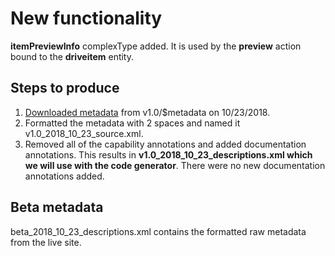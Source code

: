 # New functionality 

**itemPreviewInfo** complexType added. It is used by the **preview** action bound to the **driveitem** entity.

## Steps to produce
1. [Downloaded metadata](https://gist.github.com/MIchaelMainer/4b70a6d57856845d34d8d69bf89e1c32) from v1.0/$metadata on 10/23/2018.
2. Formatted the metadata with 2 spaces and named it v1.0_2018_10_23_source.xml. 
3. Removed all of the capability annotations and added documentation annotations. This results in **v1.0_2018_10_23_descriptions.xml which we will use with the code generator**. There were no new documentation annotations added.

## Beta metadata
beta_2018_10_23_descriptions.xml contains the formatted raw metadata from the live site.